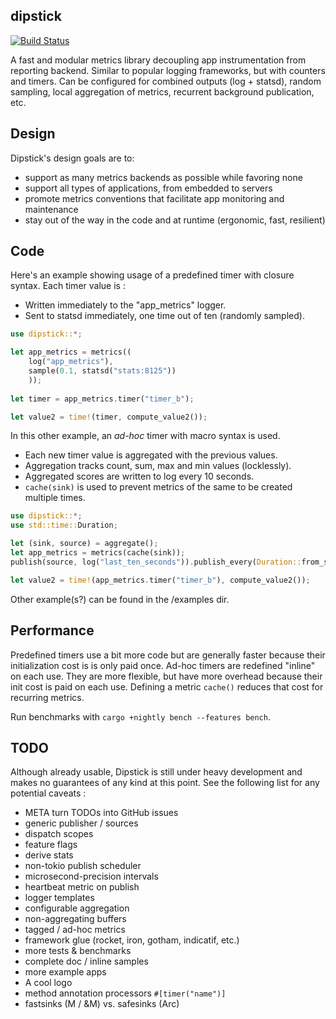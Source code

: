 dipstick
--------

[![Build Status](https://travis-ci.org/fralalonde/dipstick.svg?branch=master)](https://travis-ci.org/fralalonde/dipstick)

A fast and modular metrics library decoupling app instrumentation from reporting backend.
Similar to popular logging frameworks, but with counters and timers.
Can be configured for combined outputs (log + statsd), random sampling, local aggregation of metrics, recurrent background publication, etc.

## Design
Dipstick's design goals are to:
- support as many metrics backends as possible while favoring none
- support all types of applications, from embedded to servers
- promote metrics conventions that facilitate app monitoring and maintenance
- stay out of the way in the code and at runtime (ergonomic, fast, resilient)

## Code
Here's an example showing usage of a predefined timer with closure syntax. 
Each timer value is :
- Written immediately to the "app_metrics" logger.
- Sent to statsd immediately, one time out of ten (randomly sampled). 
```rust
use dipstick::*;

let app_metrics = metrics((
    log("app_metrics"),
    sample(0.1, statsd("stats:8125"))
    ));
    
let timer = app_metrics.timer("timer_b");

let value2 = time!(timer, compute_value2());
```

In this other example, an _ad-hoc_ timer with macro syntax is used.
- Each new timer value is aggregated with the previous values.
- Aggregation tracks count, sum, max and min values (locklessly).
- Aggregated scores are written to log every 10 seconds.  
- `cache(sink)` is used to prevent metrics of the same to be created multiple times.  
```rust
use dipstick::*;
use std::time::Duration;

let (sink, source) = aggregate();
let app_metrics = metrics(cache(sink));
publish(source, log("last_ten_seconds")).publish_every(Duration::from_secs(10));

let value2 = time!(app_metrics.timer("timer_b"), compute_value2());
```

Other example(s?) can be found in the /examples dir.

## Performance
Predefined timers use a bit more code but are generally faster because their
initialization cost is is only paid once.
Ad-hoc timers are redefined "inline" on each use. They are more flexible, but have more overhead because their init cost is paid on each use. 
Defining a metric `cache()` reduces that cost for recurring metrics.    

Run benchmarks with `cargo +nightly bench --features bench`.

## TODO 
Although already usable, Dipstick is still under heavy development and makes no guarantees 
of any kind at this point. See the following list for any potential caveats :
- META turn TODOs into GitHub issues
- generic publisher / sources
- dispatch scopes
- feature flags
- derive stats
- non-tokio publish scheduler
- microsecond-precision intervals
- heartbeat metric on publish
- logger templates
- configurable aggregation
- non-aggregating buffers
- tagged / ad-hoc metrics
- framework glue (rocket, iron, gotham, indicatif, etc.)
- more tests & benchmarks
- complete doc / inline samples
- more example apps
- A cool logo 
- method annotation processors `#[timer("name")]`
- fastsinks (M / &M) vs. safesinks (Arc<M>) 
